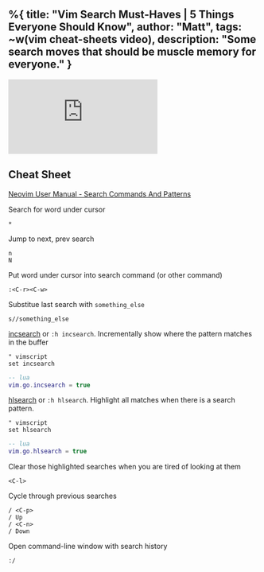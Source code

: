 %{
  title: "Vim Search Must-Haves | 5 Things Everyone Should Know",
  author: "Matt",
  tags: ~w(vim cheat-sheets video),
  description: "Some search moves that should be muscle memory for everyone."
}
---
<iframe
    class="embedded-yt"
    src="https://www.youtube.com/embed/jd5m_rg4WmM?rel=0"
    title="YouTube video player"
    frameborder="0"
    allow="accelerometer; autoplay; clipboard-write; encrypted-media; gyroscope; picture-in-picture; web-share"
    referrerpolicy="strict-origin-when-cross-origin"
    allowfullscreen
>
</iframe>

## Cheat Sheet

[Neovim User Manual - Search Commands And Patterns](https://neovim.io/doc/user/usr_27.html)

Search for word under cursor
```
*
```

Jump to next, prev search
```
n
N
```

Put word under cursor into search command (or other command)
```
:<C-r><C-w>
```

Substitue last search with `something_else`
```
s//something_else
```

[incsearch](https://neovim.io/doc/user/options.html#'incsearch') or `:h incsearch`.
Incrementally show where the pattern matches in the buffer
```vimscript
" vimscript
set incsearch
```
```lua
-- lua
vim.go.incsearch = true
```

[hlsearch](https://neovim.io/doc/user/options.html#'hlsearch') or `:h hlsearch`.
Highlight all matches when there is a search pattern.
```vimscript
" vimscript
set hlsearch
```
```lua
-- lua
vim.go.hlsearch = true
```

Clear those highlighted searches when you are tired of looking at them
```
<C-l>
```

Cycle through previous searches
```
/ <C-p>
/ Up
/ <C-n>
/ Down
```

Open command-line window with search history
```
:/
```
